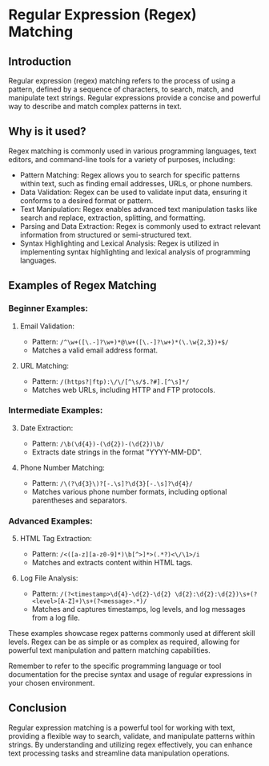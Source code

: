 # Regular Expression (Regex) Matching

## Introduction
Regular expression (regex) matching refers to the process of using a pattern, defined by a sequence of characters, to search, match, and manipulate text strings. Regular expressions provide a concise and powerful way to describe and match complex patterns in text.

## Why is it used?
Regex matching is commonly used in various programming languages, text editors, and command-line tools for a variety of purposes, including:

- Pattern Matching: Regex allows you to search for specific patterns within text, such as finding email addresses, URLs, or phone numbers.
- Data Validation: Regex can be used to validate input data, ensuring it conforms to a desired format or pattern.
- Text Manipulation: Regex enables advanced text manipulation tasks like search and replace, extraction, splitting, and formatting.
- Parsing and Data Extraction: Regex is commonly used to extract relevant information from structured or semi-structured text.
- Syntax Highlighting and Lexical Analysis: Regex is utilized in implementing syntax highlighting and lexical analysis of programming languages.

## Examples of Regex Matching

### Beginner Examples:

1. Email Validation:
   - Pattern: `/^\w+([\.-]?\w+)*@\w+([\.-]?\w+)*(\.\w{2,3})+$/`
   - Matches a valid email address format.

2. URL Matching:
   - Pattern: `/(https?|ftp):\/\/[^\s/$.?#].[^\s]*/`
   - Matches web URLs, including HTTP and FTP protocols.

### Intermediate Examples:

3. Date Extraction:
   - Pattern: `/\b(\d{4})-(\d{2})-(\d{2})\b/`
   - Extracts date strings in the format "YYYY-MM-DD".

4. Phone Number Matching:
   - Pattern: `/\(?\d{3}\)?[-.\s]?\d{3}[-.\s]?\d{4}/`
   - Matches various phone number formats, including optional parentheses and separators.

### Advanced Examples:

5. HTML Tag Extraction:
   - Pattern: `/<([a-z][a-z0-9]*)\b[^>]*>(.*?)<\/\1>/i`
   - Matches and extracts content within HTML tags.

6. Log File Analysis:
   - Pattern: `/(?<timestamp>\d{4}-\d{2}-\d{2} \d{2}:\d{2}:\d{2})\s+(?<level>[A-Z]+)\s+(?<message>.*)/`
   - Matches and captures timestamps, log levels, and log messages from a log file.

These examples showcase regex patterns commonly used at different skill levels. Regex can be as simple or as complex as required, allowing for powerful text manipulation and pattern matching capabilities.

Remember to refer to the specific programming language or tool documentation for the precise syntax and usage of regular expressions in your chosen environment.

## Conclusion
Regular expression matching is a powerful tool for working with text, providing a flexible way to search, validate, and manipulate patterns within strings. By understanding and utilizing regex effectively, you can enhance text processing tasks and streamline data manipulation operations.
